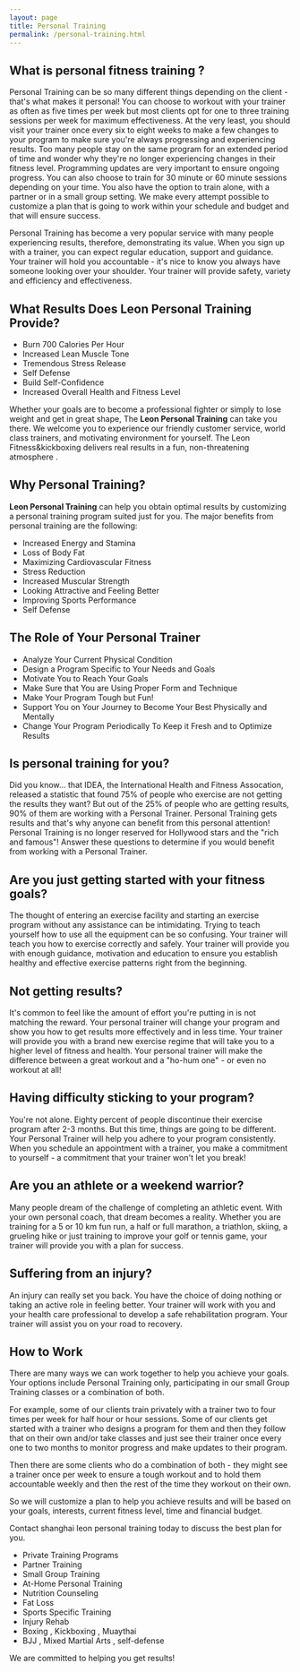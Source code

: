 ```yaml
---
layout: page
title: Personal Training
permalink: /personal-training.html
---
```


What is personal fitness training ?
-------------------------------------

Personal Training can be so many different things depending on the client - that's what makes it personal! You can choose to workout with your trainer as often as five times per week but most clients opt for one to three training sessions per week for maximum effectiveness. At the very least, you should visit your trainer once every six to eight weeks to make a few changes to your program to make sure you're always progressing and experiencing results. Too many people stay on the same program for an extended period of time and wonder why they're no longer experiencing changes in their fitness level. Programming updates are very important to ensure ongoing progress. You can also choose to train for 30 minute or 60 minute sessions depending on your time. You also have the option to train alone, with a partner or in a small group setting. We make every attempt possible to customize a plan that is going to work within your schedule and budget and that will ensure success.

Personal Training has become a very popular service with many people experiencing results, therefore, demonstrating its value. When you sign up with a trainer, you can expect regular education, support and guidance. Your trainer will hold you accountable - it's nice to know you always have someone looking over your shoulder. Your trainer will provide safety, variety and efficiency and effectiveness.

What Results Does Leon Personal Training Provide?
--------------------------------------------------

- Burn 700 Calories Per Hour
- Increased Lean Muscle Tone
- Tremendous Stress Release
- Self Defense
- Build Self-Confidence
- Increased Overall Health and Fitness Level

Whether your goals are to become a professional fighter or simply to lose weight and get in great shape, The **Leon Personal Training** can take you there. We welcome you to experience our friendly customer service, world class trainers, and motivating environment for yourself. The Leon Fitness&kickboxing delivers real results in a fun, non-threatening atmosphere .

Why Personal Training?
----------------------

**Leon Personal Training** can help you obtain optimal results by customizing a personal training program suited just for you. The major benefits from personal training are the following:

- Increased Energy and Stamina
- Loss of Body Fat
- Maximizing Cardiovascular Fitness
- Stress Reduction
- Increased Muscular Strength
- Looking Attractive and Feeling Better
- Improving Sports Performance
- Self Defense

The Role of Your Personal Trainer
---------------------------------

- Analyze Your Current Physical Condition
- Design a Program Specific to Your Needs and Goals
- Motivate You to Reach Your Goals
- Make Sure that You are Using Proper Form and Technique
- Make Your Program Tough but Fun!
- Support You on Your Journey to Become Your Best Physically and Mentally
- Change Your Program Periodically To Keep it Fresh and to Optimize Results

Is personal training for you?
-----------------------------

Did you know... that IDEA, the International Health and Fitness Assocation, released a statistic that found 75% of people who exercise are not getting the results they want? But out of the 25% of people who are getting results, 90% of them are working with a Personal Trainer. Personal Training gets results and that's why anyone can benefit from this personal attention! Personal Training is no longer reserved for Hollywood stars and the "rich and famous"! Answer these questions to determine if you would benefit from working with a Personal Trainer.

Are you just getting started with your fitness goals?
------------------------------------------------------

The thought of entering an exercise facility and starting an exercise program without any assistance can be intimidating. Trying to teach yourself how to use all the equipment can be so confusing. Your trainer will teach you how to exercise correctly and safely. Your trainer will provide you with enough guidance, motivation and education to ensure you establish healthy and effective exercise patterns right from the beginning.

Not getting results?
--------------------

It's common to feel like the amount of effort you're putting in is not matching the reward. Your personal trainer will change your program and show you how to get results more effectively and in less time. Your trainer will provide you with a brand new exercise regime that will take you to a higher level of fitness and health. Your personal trainer will make the difference between a great workout and a "ho-hum one" - or even no workout at all!

Having difficulty sticking to your program?
----------------------------------------------

You're not alone. Eighty percent of people discontinue their exercise program after 2-3 months. But this time, things are going to be different. Your Personal Trainer will help you adhere to your program consistently. When you schedule an appointment with a trainer, you make a commitment to yourself - a commitment that your trainer won't let you break!

Are you an athlete or a weekend warrior?
-----------------------------------------

Many people dream of the challenge of completing an athletic event. With your own personal coach, that dream becomes a reality. Whether you are training for a 5 or 10 km fun run, a half or full marathon, a triathlon, skiing, a grueling hike or just training to improve your golf or tennis game, your trainer will provide you with a plan for success.

Suffering from an injury?
--------------------------

An injury can really set you back. You have the choice of doing nothing or taking an active role in feeling better. Your trainer will work with you and your health care professional to develop a safe rehabilitation program. Your trainer will assist you on your road to recovery.

How to Work
------------

There are many ways we can work together to help you achieve your goals. Your options include Personal Training only, participating in our small Group Training classes or a combination of both.

For example, some of our clients train privately with a trainer two to four times per week for half hour or hour sessions. Some of our clients get started with a trainer who designs a program for them and then they follow that on their own and/or take classes and just see their trainer once every one to two months to monitor progress and make updates to their program.

Then there are some clients who do a combination of both - they might see a trainer once per week to ensure a tough workout and to hold them accountable weekly and then the rest of the time they workout on their own.

So we will customize a plan to help you achieve results and will be based on your goals, interests, current fitness level, time and financial budget.

Contact shanghai leon personal training today to discuss the best plan for you.

- Private Training Programs
- Partner Training
- Small Group Training
- At-Home Personal Training
- Nutrition Counseling
- Fat Loss
- Sports Specific Training
- Injury Rehab
- Boxing , Kickboxing , Muaythai
- BJJ , Mixed Martial Arts , self-defense

We are committed to helping you get results!
